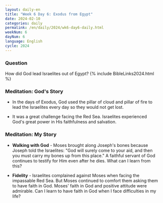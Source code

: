```yaml
---
layout: daily-en
title: "Week 6 Day 6: Exodus from Egypt"
date: 2024-02-10
categories: daily
permalink: /en/daily/2024/wk6-day6-daily.html
weekNum: 6
dayNum: 6
language: English
cycle: 2024
---
```

### Question     
How did God lead Israelites out of Egypt?
{% include BibleLinks2024.html %} 

### Meditation: God's Story   
+ In the days of Exodus, God used the pillar of cloud and pillar of fire to lead the Israelites every day so they would not get lost. 

+ It was a great challenge facing the Red Sea. Israelites experienced God's great power in His faithfulness and salvation. 

### Meditation: My Story   
+ **Walking with God** - Moses brought along Joseph's bones because Joseph told the Israelites: "God will surely come to your aid, and then you must carry my bones up from this place." A faithful servant of God continues to testify for Him even after he dies. What can I learn from this? 

+ **Fidelity** - Israelites complained against Moses when facing the impassable Red Sea. But Moses continued to comfort them asking them to have faith in God. Moses' faith in God and positive attitude were admirable. Can I learn to have faith in God when I face difficulties in my life? 
